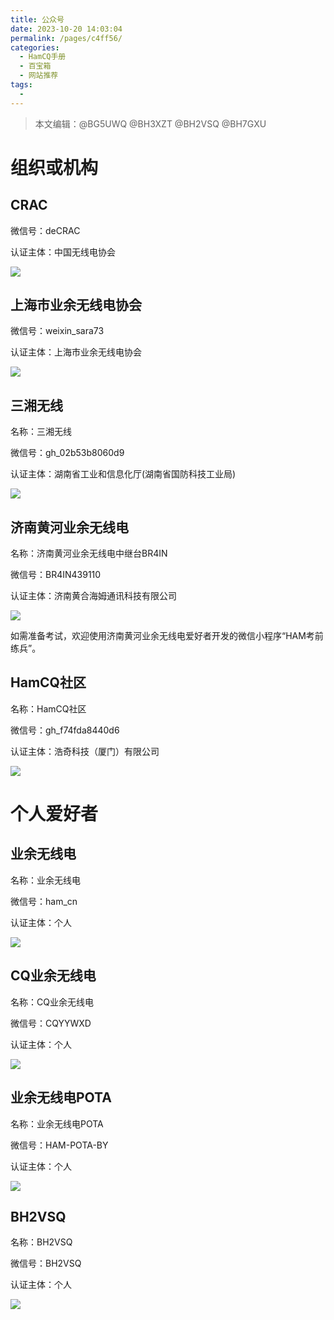 ```yaml
---
title: 公众号
date: 2023-10-20 14:03:04
permalink: /pages/c4ff56/
categories:
  - HamCQ手册
  - 百宝箱
  - 网站推荐
tags:
  - 
---
```

> 本文编辑：@BG5UWQ @BH3XZT @BH2VSQ @BH7GXU

# 组织或机构

## CRAC

微信号：deCRAC

认证主体：中国无线电协会

![](/img/0301/1_crac.png)

## 上海市业余无线电协会

微信号：weixin_sara73

认证主体：上海市业余无线电协会

![](/img/0301/1_02.png)  

## 三湘无线

名称：三湘无线

微信号：gh_02b53b8060d9

认证主体：湖南省工业和信息化厅(湖南省国防科技工业局)

![](/img/0301/1_03.png)  

## 济南黄河业余无线电

名称：济南黄河业余无线电中继台BR4IN

微信号：BR4IN439110

认证主体：济南黄合海姆通讯科技有限公司

![](/img/0301/1_09.png)  

如需准备考试，欢迎使用济南黄河业余无线电爱好者开发的微信小程序“HAM考前练兵”。

## HamCQ社区

名称：HamCQ社区

微信号：gh_f74fda8440d6

认证主体：浩奇科技（厦门）有限公司

![](/img/0301/1_10.jpg)  

# 个人爱好者

## 业余无线电

名称：业余无线电

微信号：ham_cn

认证主体：个人

![](/img/0301/1_05.png)  

## CQ业余无线电

名称：CQ业余无线电

微信号：CQYYWXD

认证主体：个人

![](/img/0301/1_06.png)  

## 业余无线电POTA

名称：业余无线电POTA

微信号：HAM-POTA-BY

认证主体：个人

![](/img/0301/1_07.png)  

## BH2VSQ

名称：BH2VSQ

微信号：BH2VSQ

认证主体：个人

![](/img/0301/1_08.png)  
